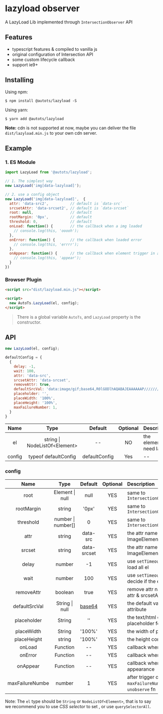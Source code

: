 # lazyload observer

A LazyLoad Lib implemented through `IntersectionObserver` API

## Features

- typescript features & compiled to vanilla js 
- original configuration of Intersection API  
- some custom lifecycle callback  
- support ie9+

## Installing

Using npm:

```
$ npm install @autots/lazyload -S
```

Using yarn:

```
$ yarn add @autots/lazyload
```

**Note:** cdn is not supported at now, maybe you can deliver the file `dist/lazyload.min.js` to your own cdn server.

## Example

### 1. ES Module

```js
import LazyLoad from '@autots/lazyload';

// 1. The simplest way
new LazyLoad('img[data-lazyload]');

// 2. use a config object
new LazyLoad('img[data-lazyload]',  {
  attr: 'data-src2',          // default is `data-src`
  srcsetAttr: 'data-srcset2', // default is `data-srcset`
  root: null,                 // default
  rootMargin: '0px',          // default
  threshold: 0,               // default
  onLoad: function() {        // the callback when a img loaded
    // console.log(this, 'ooooh');
  },
  onError: function() {       // the callback when loaded error
    // console.log(this, 'errrr');
  },
  onAppear: function() {      // the callback when element trigger in appearance
    // console.log(this, 'appear');
  }
})
```

### Browser Plugin

```html
<script src="dist/lazyload.min.js"></script>

<script>
  new AutoTs.LazyLoad(el, config);
</script>
```

> There is a global variable `AutoTs`, and `LazyLoad` property is the constructor.

## API

```js
new LazyLoad(el, config);
```

```js
defaultConfig = {
  {
    delay: -1,
    wait: 100,
    attr: 'data-src',
    srcsetAttr: 'data-srcset',
    removeAttr: true,
    defaultSrcVal: 'data:image/gif;base64,R0lGODlhAQABAJEAAAAAAP///////wAAACH5BAEHAAIALAAAAAABAAEAAAICVAEAOw==',
    placeholder: '',
    placeWidth: '100%',
    placeHeight: '100%',
    maxFailureNumber: 1,
  }
}
```


| Name | Type | Default | Optional | Description |
|:-----------:|:-----------------:|:----------:|:----:|:-----------------------|
| el          | string \| NodeListOf\<Element\>| --               | NO  | the element(s) need lazy |
| config      | typeof defaultConfig           | defaultConfig    | Yes | -- |



### config

| Name | Type | Default | Optional | Description |
|:-----------:|:-----------------:|:----------:|:----:|:-----------------------|
| root        | Element \| null   | null       | YES | same to `IntersectionObserver.root` |
| rootMargin  | string            | '0px'      | YES | same to `IntersectionObserver.rootMargin` |
| threshold   | number \| number[]| 0          | YES | same to `IntersectionObserver.threshold` |
| attr        | string            | data-src   | YES | the attr name which saves ImageElement `src` value |
| srcset      | string            | data-srcset| YES | the attr name which saves ImageElement `srcset` value |
| delay       | number            | -1         | YES | use `setTimeout(fn, delay)` to load all el |
| wait        | number            | 100        | YES | use `setTimeout(fn, wait)` to decide if the el is visible |
| removeAttr  | boolean           | true       | YES | remove attr name (configed with attr & srcsetAttr) |
| defaultSrcVal | String \| null  | [base64][base64] | YES | the default value of img `src` attribute |
| placeholder | String            | ''         | YES | the text/html content of placeholder for non-image el |
| placeWidth  | String            | '100%'     | YES | the width of placeholder |
| placeHeight | string            | '100%'     | YES | the height content of placeholder |
| onLoad      | Function          | --         | YES | callback when `el` loaded |
| onError     | Function          | --         | YES | callback when loaded error |
| onAppear    | Function          | --         | YES | callback when `el` trigger in appearance |
| maxFailureNumbe | number        | 1          | YES | after trigger onError `maxFailureNumber` times, will exec `unobserve` fn |

Note: The `el` type should be `String` or `NodeListOf<Element>`, that is to say we recommend you to use *CSS selector* to set , or use `querySelectorAll`.

[base64]: data:image/gif;base64,R0lGODlhAQABAJEAAAAAAP///////wAAACH5BAEHAAIALAAAAAABAAEAAAICVAEAOw== 